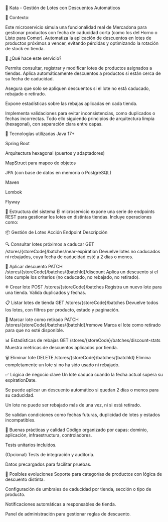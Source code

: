 🧠 Kata - Gestión de Lotes con Descuentos Automáticos

🛒 Contexto:

Este microservicio simula una funcionalidad real de Mercadona para gestionar productos con fecha de caducidad corta (como los del Horno o Listo para Comer). Automatiza la aplicación de descuentos en lotes de productos próximos a vencer, evitando pérdidas y optimizando la rotación de stock en tienda.

🎯 ¿Qué hace este servicio?

Permite consultar, registrar y modificar lotes de productos asignados a tiendas.
Aplica automáticamente descuentos a productos si están cerca de su fecha de caducidad.

Asegura que solo se apliquen descuentos si el lote no está caducado, rebajado o retirado.

Expone estadísticas sobre las rebajas aplicadas en cada tienda.

Implementa validaciones para evitar inconsistencias, como duplicados o fechas incorrectas.
Todo ello siguiendo principios de arquitectura limpia (hexagonal), con separación clara entre capas.

🧱 Tecnologías utilizadas
Java 17+

Spring Boot

Arquitectura hexagonal (puertos y adaptadores)

MapStruct para mapeo de objetos

JPA (con base de datos en memoria o PostgreSQL)

Maven

Lombok

Flyway

📐 Estructura del sistema
El microservicio expone una serie de endpoints REST para gestionar los lotes en distintas tiendas. Incluye operaciones como:

📦 Gestión de Lotes
Acción	Endpoint	Descripción

🔍 Consultar lotes próximos a caducar	GET /stores/{storeCode}/batches/near-expiration	Devuelve lotes no caducados ni rebajados, cuya fecha de caducidad esté a 2 días o menos.

💸 Aplicar descuento	PATCH /stores/{storeCode}/batches/{batchId}/discount	Aplica un descuento si el lote cumple los criterios (no caducado, no rebajado, no retirado).

➕ Crear lote	POST /stores/{storeCode}/batches	Registra un nuevo lote para una tienda. Valida duplicados y fechas.

📋 Listar lotes de tienda	GET /stores/{storeCode}/batches	Devuelve todos los lotes, con filtros por producto, estado y paginación.

🚫 Marcar lote como retirado	PATCH /stores/{storeCode}/batches/{batchId}/remove	Marca el lote como retirado para que no esté disponible.

📊 Estadísticas de rebajas	GET /stores/{storeCode}/batches/discount-stats	Muestra métricas de descuentos aplicados por tienda.

🗑️ Eliminar lote	DELETE /stores/{storeCode}/batches/{batchId}	Elimina completamente un lote si no ha sido usado ni rebajado.

✅ Lógica de negocio clave
Un lote caduca cuando la fecha actual supera su expirationDate.

Se puede aplicar un descuento automático si quedan 2 días o menos para su caducidad.

Un lote no puede ser rebajado más de una vez, ni si está retirado.

Se validan condiciones como fechas futuras, duplicidad de lotes y estados incompatibles.

🧪 Buenas prácticas y calidad
Código organizado por capas: dominio, aplicación, infraestructura, controladores.

Tests unitarios incluidos.

(Opcional) Tests de integración y auditoría.

Datos precargados para facilitar pruebas.

🌱 Posibles evoluciones
Soporte para categorías de productos con lógica de descuento distinta.

Configuración de umbrales de caducidad por tienda, sección o tipo de producto.

Notificaciones automáticas a responsables de tienda.

Panel de administración para gestionar reglas de descuento.
